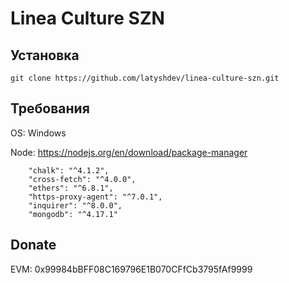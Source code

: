 # Linea Culture SZN

## Установка
```git clone https://github.com/latyshdev/linea-culture-szn.git```

## Требования
OS: Windows

Node: https://nodejs.org/en/download/package-manager

```
    "chalk": "^4.1.2",
    "cross-fetch": "^4.0.0",
    "ethers": "^6.8.1",
    "https-proxy-agent": "^7.0.1",
    "inquirer": "^8.0.0",
    "mongodb": "^4.17.1"
```

## Donate
EVM: 0x99984bBFF08C169796E1B070CFfCb3795fAf9999